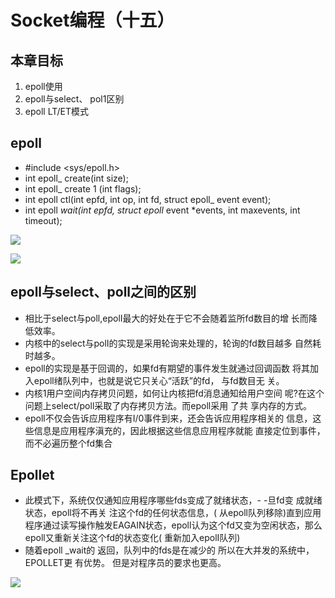 # Socket编程（十五）

## 本章目标

1. epoll使用
2. epoll与select、 pol1区别
3. epoll LT/ET模式

## epoll

- #include <sys/epoll.h>
- int epoll_ create(int size);
- int epoll_ create 1 (int flags);
- int epoll ctl(int epfd, int op, int fd, struct epoll_ event event);
- int epoll _wait(int epfd, struct epoll_ event *events, int maxevents, int timeout);

![](https://i.loli.net/2020/05/23/rFJQYilaofVn9WZ.png)

![](https://i.loli.net/2020/05/23/kZJinSTdm1QKwt2.png)

## epoll与select、poll之间的区别

- 相比于select与poll,epolI最大的好处在于它不会随着监所fd数目的增
  长而降低效率。
- 内核中的select与polI的实现是采用轮询来处理的，轮询的fd数目越多
  自然耗时越多。
- epoll的实现是基于回调的，如果fd有期望的事件发生就通过回调函数
  将其加入epoll绪队列中，也就是说它只关心“活跃”的fd， 与fd数目无
  关。
- 内核1用户空间内存拷贝问题，如何让内核把fd消息通知给用户空间
  呢?在这个问题上select/poll采取了内存拷贝方法。而epoll采用 了共
  享内存的方式。
- epoll不仅会告诉应用程序有I/0事件到来，还会告诉应用程序相关的
  信息，这些信息是应用程序滇充的，因此根据这些信息应用程序就能
  直接定位到事件，而不必遍历整个fd集合

## Epollet

- 此模式下，系统仅仅通知应用程序哪些fds变成了就绪状态，- -旦fd变 成就绪状态，epoll将不再关
  注这个fd的任何状态信息，( 从epoll队列移除)直到应用程序通过读写操作触发EAGAIN状态，epoll认为这个fd又变为空闲状态，那么epoll又重新关注这个fd的状态变化( 重新加入epolI队列)
- 随着epoll _wait的 返回，队列中的fds是在减少的
  所以在大并发的系统中，EPOLLET更 有优势。
  但是对程序员的要求也更高。

![](https://i.loli.net/2020/05/23/IgmWDUeJfYZP5Fx.png)